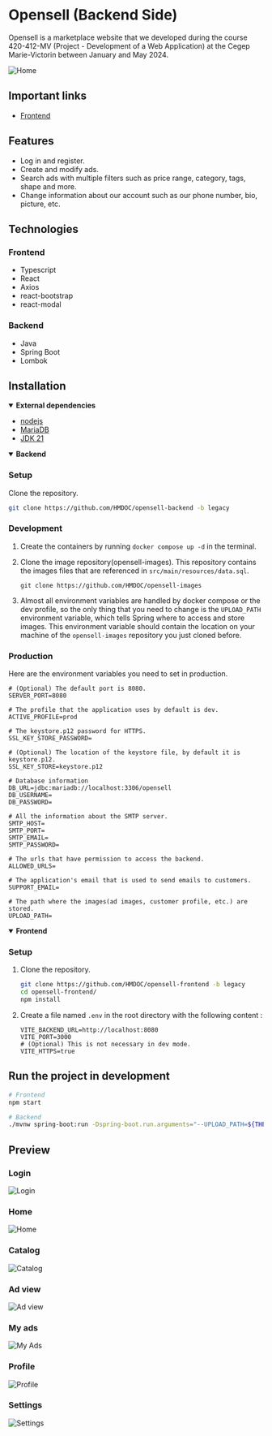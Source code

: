 # Opensell (Backend Side)

Opensell is a marketplace website that we developed during the course 420-412-MV (Project - Development of a Web Application) at the Cegep Marie-Victorin between January and May 2024.

![Home](https://raw.githubusercontent.com/HMDOC/readme-src/main/home3.png)

## Important links

- [Frontend](https://github.com/HMDOC/opensell-frontend/tree/legacy)

## Features

- Log in and register.
- Create and modify ads.
- Search ads with multiple filters such as price range, category, tags, shape and more.
- Change information about our account such as our phone number, bio, picture, etc.

## Technologies

### Frontend

- Typescript
- React
- Axios
- react-bootstrap
- react-modal

### Backend

- Java
- Spring Boot
- Lombok

## Installation
<!-- Dependencies -->
<details open><summary><b>External dependencies</b></summary>

- [nodejs](https://nodejs.org/en/download/prebuilt-installer)
- [MariaDB](https://mariadb.org/download/)
- [JDK 21](https://www.oracle.com/ca-en/java/technologies/downloads/#java21)

</details>

<!-- Backend section -->
<details open><summary><b>Backend</b></summary>

### Setup

Clone the repository.

```sh
git clone https://github.com/HMDOC/opensell-backend -b legacy
```

### Development

1. Create the containers by running `docker compose up -d` in the terminal.
2. Clone the image repository(opensell-images). This repository contains the images files that are referenced in `src/main/resources/data.sql`.

    ```shell
    git clone https://github.com/HMDOC/opensell-images
    ```

3. Almost all environment variables are handled by docker compose or the dev profile, so the only thing that you need to change is the `UPLOAD_PATH` environment variable, which tells Spring where to access and store images. This environment variable should contain the location on your machine of the `opensell-images` repository you just cloned before.

### Production

Here are the environment variables you need to set in production.

```properties
# (Optional) The default port is 8080.
SERVER_PORT=8080

# The profile that the application uses by default is dev.
ACTIVE_PROFILE=prod

# The keystore.p12 password for HTTPS.
SSL_KEY_STORE_PASSWORD=

# (Optional) The location of the keystore file, by default it is keystore.p12.
SSL_KEY_STORE=keystore.p12

# Database information
DB_URL=jdbc:mariadb://localhost:3306/opensell
DB_USERNAME=
DB_PASSWORD=

# All the information about the SMTP server.
SMTP_HOST=
SMTP_PORT=
SMTP_EMAIL=
SMTP_PASSWORD=

# The urls that have permission to access the backend.
ALLOWED_URLS=

# The application's email that is used to send emails to customers.
SUPPORT_EMAIL=

# The path where the images(ad images, customer profile, etc.) are stored. 
UPLOAD_PATH=
```

</details>

<!-- Frontend section -->
<details open><summary><b>Frontend</b></summary>

### Setup

1. Clone the repository.

    ```sh
    git clone https://github.com/HMDOC/opensell-frontend -b legacy
    cd opensell-frontend/
    npm install
    ```

2. Create a file named `.env` in the root directory with the following content :

    ```properties
    VITE_BACKEND_URL=http://localhost:8080
    VITE_PORT=3000
    # (Optional) This is not necessary in dev mode.
    VITE_HTTPS=true
    ```

</details>


## Run the project in development

```sh
# Frontend
npm start

# Backend
./mvnw spring-boot:run -Dspring-boot.run.arguments="--UPLOAD_PATH=${THE_PATH_OF_THE_OPENSELL_IMAGES_REPOSITORY}"
```

## Preview

### Login

![Login](https://raw.githubusercontent.com/HMDOC/readme-src/main/login.png)

### Home

![Home](https://raw.githubusercontent.com/HMDOC/readme-src/main/connected_option_in_main_page.png)

### Catalog

![Catalog](https://raw.githubusercontent.com/HMDOC/readme-src/main/catalog.png)

### Ad view

![Ad view](https://raw.githubusercontent.com/HMDOC/readme-src/main/ad-view.png)

### My ads

![My Ads](https://raw.githubusercontent.com/HMDOC/readme-src/main/my-ads.png)

### Profile

![Profile](https://raw.githubusercontent.com/HMDOC/readme-src/main/profile.png)

### Settings

![Settings](https://raw.githubusercontent.com/HMDOC/readme-src/main/settings.png)

